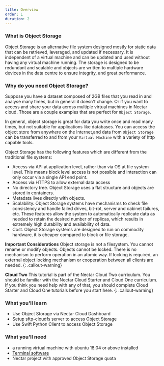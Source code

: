```yaml
---
title: Overview
order: 1
duration: 2
---
```


### What is Object Storage

Object Storage is an alternative file system designed mostly for static data that can be retrieved, leveraged, and updated if necessary. It is independent of a virtual machine and can be updated and used without having any virtual machine running. The storage is designed to be redundant and scalable and objects are written to multiple hardware devices in the data centre to ensure integrity, and great performance.

### Why do you need Object Storage?

Suppose you have a dataset composed of 2GB files that you read in and analyse many times, but in general it doesn't change. Or if you want to access and share your data across multiple virtual machines in Nectar cloud. Those are a couple examples that are perfect for `Object Storage`.

In general, object storage is great for data you write once and read many times, but not suitable for applications like databases. You can access the object store from anywhere on the Internet,and data from `Object Storage` can be transferred to and from your `Virtual Machine` with a variety of http capable tools.

Object Storage has the following features which are different from the traditional file systems:

- Access via API at application level, rather than via OS at file system level. This means block level access is not possible and interaction can only occur via a single API end point.
- Access via HTTPS to allow external data access
- No directory tree. Object Storage uses a flat structure and objects are stored in containers.
- Metadata lives directly with objects.
- Scalability. Object Storage systems have mechanisms to check file consistency and handle failed drives, bit-rot, server and cabinet failures, etc. These features allow the system to automatically replicate data as needed to retain the desired number of replicas, which results in extremely high durability and availability of data.
- Cost. Object Storage systems are designed to run on commodity hardware, it is cheaper compared to block or file storage.

**Important Considerations**
Object storage is not a filesystem. You cannot rename or modify objects. Objects cannot be locked. There is no mechanism to perform operation in an atomic way. If locking is required, an external object locking mechanism or cooperation between all clients are needed. 
{: .callout-warning}

**Cloud Two**
This tutorial is part of the Nectar Cloud Two curriculum. You should be familiar with the Nectar Cloud Starter and Cloud One curriculum. If you think you need help with any of that, you should complete Cloud Starter and Cloud One tutorials before you start here.
{: .callout-warning}

### What you'll learn

- Use Object Storage via Nectar Cloud Dashboard
- Setup sftp-cloudfs server to access Object Storage
- Use Swift Python Client to access Object Storage

### What you'll need

- a running virtual machine with ubuntu 18.04 or above installed
- [Terminal software](https://support.ehelp.edu.au/support/solutions/articles/6000223964-terminal-software)
-  Nectar project with approved Object Storage quota
